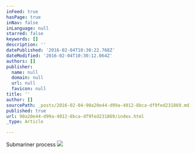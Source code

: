 ```yaml
---
inFeed: true
hasPage: true
inNav: false
inLanguage: null
starred: false
keywords: []
description: ''
datePublished: '2016-02-04T10:30:22.768Z'
dateModified: '2016-02-04T10:30:12.064Z'
authors: []
publisher:
  name: null
  domain: null
  url: null
  favicon: null
title: ''
author: []
sourcePath: _posts/2016-02-04-90a20e44-d99a-4012-8bca-df9fed231869.md
published: true
url: 90a20e44-d99a-4012-8bca-df9fed231869/index.html
_type: Article

---
```

Submariner process
![](https://the-grid-user-content.s3-us-west-2.amazonaws.com/d1eb305e-e88b-4e95-a069-5b644a27e619.jpg)
